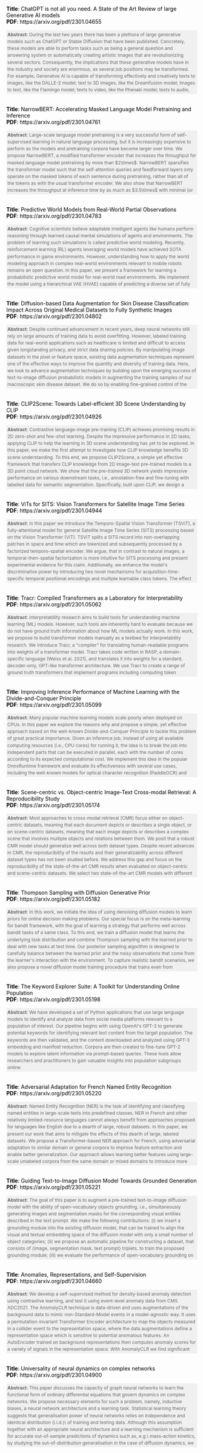 <html>
        <body>
        <p style="color: black; font-size: 14px; text-align: left; visibility: visible;"><b style="visibility: visible;">Title</b>: ChatGPT is not all you need. A State of the Art Review of large  Generative AI models<br style="visibility: visible;"/><b style="visibility: visible;">PDF</b>: https://arxiv.org/pdf/2301.04655<br style="visibility: visible;"/></p><section style="margin-right: auto; margin-left: auto; padding: 0.2em; max-width: 100%; box-sizing: border-box; height: 12em; color: rgb(102, 101, 101); font-size: 14px; line-height: 1.3em; overflow: auto; overflow-wrap: break-word !important; background: rgb(240, 240, 240); text-align: left; visibility: visible;">
        <span style="font-size: 12px; visibility: visible;">
        <b style="visibility: visible;">Abstract</b>: During the last two years there has been a plethora of large generative models such as ChatGPT or Stable Diffusion that have been published. Concretely, these models are able to perform tasks such as being a general question and answering system or automatically creating artistic images that are revolutionizing several sectors. Consequently, the implications that these generative models have in the industry and society are enormous, as several job positions may be transformed. For example, Generative AI is capable of transforming effectively and creatively texts to images, like the DALLE-2 model; text to 3D images, like the Dreamfusion model; images to text, like the Flamingo model; texts to video, like the Phenaki model; texts to audio, like the AudioLM model; texts to other texts, like ChatGPT; texts to code, like the Codex model; texts to scientific texts, like the Galactica model or even create algorithms like AlphaTensor. This work consists on an attempt to describe in a concise way the main models are sectors that are affected by generative AI and to provide a taxonomy of the main generative models published recently. <br style="visibility: visible;"/></span>
        </section><br style="visibility: visible;"/><p style="color: black; font-size: 14px; text-align: left; visibility: visible;"><b style="visibility: visible;">Title</b>: NarrowBERT: Accelerating Masked Language Model Pretraining and Inference<br style="visibility: visible;"/><b style="visibility: visible;">PDF</b>: https://arxiv.org/pdf/2301.04761<br style="visibility: visible;"/></p><section style="margin-right: auto; margin-left: auto; padding: 0.2em; max-width: 100%; box-sizing: border-box; height: 12em; color: rgb(102, 101, 101); font-size: 14px; line-height: 1.3em; overflow: auto; overflow-wrap: break-word !important; background: rgb(240, 240, 240); text-align: left; visibility: visible;">
        <span style="font-size: 12px; visibility: visible;">
        <b style="visibility: visible;">Abstract</b>: Large-scale language model pretraining is a very successful form of self-supervised learning in natural language processing, but it is increasingly expensive to perform as the models and pretraining corpora have become larger over time. We propose NarrowBERT, a modified transformer encoder that increases the throughput for masked language model pretraining by more than $2\times$. NarrowBERT sparsifies the transformer model such that the self-attention queries and feedforward layers only operate on the masked tokens of each sentence during pretraining, rather than all of the tokens as with the usual transformer encoder. We also show that NarrowBERT increases the throughput at inference time by as much as $3.5\times$ with minimal (or no) performance degradation on sentence encoding tasks like MNLI. Finally, we examine the performance of NarrowBERT on the IMDB and Amazon reviews classification and CoNLL NER tasks and show that it is also comparable to standard BERT performance. <br style="visibility: visible;"/></span>
        </section><br style="visibility: visible;"/><p style="color: black; font-size: 14px; text-align: left; visibility: visible;"><b style="visibility: visible;">Title</b>: Predictive World Models from Real-World Partial Observations<br style="visibility: visible;"/><b style="visibility: visible;">PDF</b>: https://arxiv.org/pdf/2301.04783<br style="visibility: visible;"/></p><section style="margin-right: auto; margin-left: auto; padding: 0.2em; max-width: 100%; box-sizing: border-box; height: 12em; color: rgb(102, 101, 101); font-size: 14px; line-height: 1.3em; overflow: auto; overflow-wrap: break-word !important; background: rgb(240, 240, 240); text-align: left; visibility: visible;">
        <span style="font-size: 12px; visibility: visible;">
        <b style="visibility: visible;">Abstract</b>: Cognitive scientists believe adaptable intelligent agents like humans perform reasoning through learned causal mental simulations of agents and environments. The problem of learning such simulations is called predictive world modeling. Recently, reinforcement learning (RL) agents leveraging world models have achieved SOTA performance in game environments. However, understanding how to apply the world modeling approach in complex real-world environments relevant to mobile robots remains an open question. In this paper, we present a framework for learning a probabilistic predictive world model for real-world road environments. We implement the model using a hierarchical VAE (HVAE) capable of predicting a diverse set of fully observed plausible worlds from accumulated sensor observations. While prior HVAE methods require complete states as ground truth for learning, we present a novel sequential training method to allow HVAEs to learn to predict complete states from partially observed states only. We experimentally demonstrate accurate spatial structure prediction of deterministic regions achieving 96.21 IoU, and close the gap to perfect prediction by 62 % for stochastic regions using the best prediction. By extending HVAEs to cases where complete ground truth states do not exist, we facilitate continual learning of spatial prediction as a step towards realizing explainable and comprehensive predictive world models for real-world mobile robotics applications. <br style="visibility: visible;"/></span>
        </section><br style="visibility: visible;"/><p style="color: black; font-size: 14px; text-align: left; visibility: visible;"><b style="visibility: visible;">Title</b>: Diffusion-based Data Augmentation for Skin Disease Classification:  Impact Across Original Medical Datasets to Fully Synthetic Images<br style="visibility: visible;"/><b style="visibility: visible;">PDF</b>: https://arxiv.org/pdf/2301.04802<br style="visibility: visible;"/></p><section style="margin-right: auto; margin-left: auto; padding: 0.2em; max-width: 100%; box-sizing: border-box; height: 12em; color: rgb(102, 101, 101); font-size: 14px; line-height: 1.3em; overflow: auto; overflow-wrap: break-word !important; background: rgb(240, 240, 240); text-align: left; visibility: visible;">
        <span style="font-size: 12px; visibility: visible;">
        <b style="visibility: visible;">Abstract</b>: Despite continued advancement in recent years, deep neural networks still rely on large amounts of training data to avoid overfitting. However, labeled training data for real-world applications such as healthcare is limited and difficult to access given longstanding privacy, and strict data sharing policies. By manipulating image datasets in the pixel or feature space, existing data augmentation techniques represent one of the effective ways to improve the quantity and diversity of training data. Here, we look to advance augmentation techniques by building upon the emerging success of text-to-image diffusion probabilistic models in augmenting the training samples of our macroscopic skin disease dataset. We do so by enabling fine-grained control of the image generation process via input text prompts. We demonstrate that this generative data augmentation approach successfully maintains a similar classification accuracy of the visual classifier even when trained on a fully synthetic skin disease dataset. Similar to recent applications of generative models, our study suggests that diffusion models are indeed effective in generating high-quality skin images that do not sacrifice the classifier performance, and can improve the augmentation of training datasets after curation. <br style="visibility: visible;"/></span>
        </section><br style="visibility: visible;"/><p style="color: black; font-size: 14px; text-align: left; visibility: visible;"><b style="visibility: visible;">Title</b>: CLIP2Scene: Towards Label-efficient 3D Scene Understanding by CLIP<br style="visibility: visible;"/><b style="visibility: visible;">PDF</b>: https://arxiv.org/pdf/2301.04926<br style="visibility: visible;"/></p><section style="margin-right: auto; margin-left: auto; padding: 0.2em; max-width: 100%; box-sizing: border-box; height: 12em; color: rgb(102, 101, 101); font-size: 14px; line-height: 1.3em; overflow: auto; overflow-wrap: break-word !important; background: rgb(240, 240, 240); text-align: left; visibility: visible;">
        <span style="font-size: 12px; visibility: visible;">
        <b style="visibility: visible;">Abstract</b>: Contrastive language-image pre-training (CLIP) achieves promising results in 2D zero-shot and few-shot learning. Despite the impressive performance in 2D tasks, applying CLIP to help the learning in 3D scene understanding has yet to be explored. In this paper, we make the first attempt to investigate how CLIP knowledge benefits 3D scene understanding. To this end, we propose CLIP2Scene, a simple yet effective framework that transfers CLIP knowledge from 2D image-text pre-trained models to a 3D point cloud network. We show that the pre-trained 3D network yields impressive performance on various downstream tasks, i.e., annotation-free and fine-tuning with labelled data for semantic segmentation. Specifically, built upon CLIP, we design a Semantic-driven Cross-modal Contrastive Learning framework that pre-trains a 3D network via semantic and spatial-temporal consistency regularization. For semantic consistency regularization, we first leverage CLIP's text semantics to select the positive and negative point samples and then employ the contrastive loss to train the 3D network. In terms of spatial-temporal consistency regularization, we force the consistency between the temporally coherent point cloud features and their corresponding image features. We conduct experiments on the nuScenes and SemanticKITTI datasets. For the first time, our pre-trained network achieves annotation-free 3D semantic segmentation with 20.8\% mIoU. When fine-tuned with 1\% or 100\% labelled data, our method significantly outperforms other self-supervised methods, with improvements of 8\% and 1\% mIoU, respectively. Furthermore, we demonstrate its generalization capability for handling cross-domain datasets. <br style="visibility: visible;"/></span>
        </section><br style="visibility: visible;"/><p style="color: black; font-size: 14px; text-align: left; visibility: visible;"><b style="visibility: visible;">Title</b>: ViTs for SITS: Vision Transformers for Satellite Image Time Series<br style="visibility: visible;"/><b style="visibility: visible;">PDF</b>: https://arxiv.org/pdf/2301.04944<br style="visibility: visible;"/></p><section style="margin-right: auto; margin-left: auto; padding: 0.2em; max-width: 100%; box-sizing: border-box; height: 12em; color: rgb(102, 101, 101); font-size: 14px; line-height: 1.3em; overflow: auto; overflow-wrap: break-word !important; background: rgb(240, 240, 240); text-align: left; visibility: visible;">
        <span style="font-size: 12px; visibility: visible;">
        <b style="visibility: visible;">Abstract</b>: In this paper we introduce the Temporo-Spatial Vision Transformer (TSViT), a fully-attentional model for general Satellite Image Time Series (SITS) processing based on the Vision Transformer (ViT). TSViT splits a SITS record into non-overlapping patches in space and time which are tokenized and subsequently processed by a factorized temporo-spatial encoder. We argue, that in contrast to natural images, a temporal-then-spatial factorization is more intuitive for SITS processing and present experimental evidence for this claim. Additionally, we enhance the model's discriminative power by introducing two novel mechanisms for acquisition-time-specific temporal positional encodings and multiple learnable class tokens. The effect of all novel design choices is evaluated through an extensive ablation study. Our proposed architecture achieves state-of-the-art performance, surpassing previous approaches by a significant margin in three publicly available SITS semantic segmentation and classification datasets. All model, training and evaluation codes are made publicly available to facilitate further research. <br style="visibility: visible;"/></span>
        </section><br style="visibility: visible;"/><p style="color: black; font-size: 14px; text-align: left; visibility: visible;"><b style="visibility: visible;">Title</b>: Tracr: Compiled Transformers as a Laboratory for Interpretability<br style="visibility: visible;"/><b style="visibility: visible;">PDF</b>: https://arxiv.org/pdf/2301.05062<br style="visibility: visible;"/></p><section style="margin-right: auto; margin-left: auto; padding: 0.2em; max-width: 100%; box-sizing: border-box; height: 12em; color: rgb(102, 101, 101); font-size: 14px; line-height: 1.3em; overflow: auto; overflow-wrap: break-word !important; background: rgb(240, 240, 240); text-align: left; visibility: visible;">
        <span style="font-size: 12px; visibility: visible;">
        <b style="visibility: visible;">Abstract</b>: Interpretability research aims to build tools for understanding machine learning (ML) models. However, such tools are inherently hard to evaluate because we do not have ground truth information about how ML models actually work. In this work, we propose to build transformer models manually as a testbed for interpretability research. We introduce Tracr, a "compiler" for translating human-readable programs into weights of a transformer model. Tracr takes code written in RASP, a domain-specific language (Weiss et al. 2021), and translates it into weights for a standard, decoder-only, GPT-like transformer architecture. We use Tracr to create a range of ground truth transformers that implement programs including computing token frequencies, sorting, and Dyck-n parenthesis checking, among others. To enable the broader research community to explore and use compiled models, we provide an open-source implementation of Tracr at https://github.com/deepmind/tracr. <br style="visibility: visible;"/></span>
        </section><br style="visibility: visible;"/><p style="color: black; font-size: 14px; text-align: left; visibility: visible;"><b style="visibility: visible;">Title</b>: Improving Inference Performance of Machine Learning with the  Divide-and-Conquer Principle<br style="visibility: visible;"/><b style="visibility: visible;">PDF</b>: https://arxiv.org/pdf/2301.05099<br style="visibility: visible;"/></p><section style="margin-right: auto; margin-left: auto; padding: 0.2em; max-width: 100%; box-sizing: border-box; height: 12em; color: rgb(102, 101, 101); font-size: 14px; line-height: 1.3em; overflow: auto; overflow-wrap: break-word !important; background: rgb(240, 240, 240); text-align: left; visibility: visible;">
        <span style="font-size: 12px; visibility: visible;">
        <b style="visibility: visible;">Abstract</b>: Many popular machine learning models scale poorly when deployed on CPUs. In this paper we explore the reasons why and propose a simple, yet effective approach based on the well-known Divide-and-Conquer Principle to tackle this problem of great practical importance. Given an inference job, instead of using all available computing resources (i.e., CPU cores) for running it, the idea is to break the job into independent parts that can be executed in parallel, each with the number of cores according to its expected computational cost. We implement this idea in the popular OnnxRuntime framework and evaluate its effectiveness with several use cases, including the well-known models for optical character recognition (PaddleOCR) and natural language processing (BERT). <br style="visibility: visible;"/></span>
        </section><br style="visibility: visible;"/><p style="color: black; font-size: 14px; text-align: left; visibility: visible;"><b style="visibility: visible;">Title</b>: Scene-centric vs. Object-centric Image-Text Cross-modal Retrieval: A  Reproducibility Study<br style="visibility: visible;"/><b style="visibility: visible;">PDF</b>: https://arxiv.org/pdf/2301.05174<br style="visibility: visible;"/></p><section style="margin-right: auto; margin-left: auto; padding: 0.2em; max-width: 100%; box-sizing: border-box; height: 12em; color: rgb(102, 101, 101); font-size: 14px; line-height: 1.3em; overflow: auto; overflow-wrap: break-word !important; background: rgb(240, 240, 240); text-align: left; visibility: visible;">
        <span style="font-size: 12px; visibility: visible;">
        <b style="visibility: visible;">Abstract</b>: Most approaches to cross-modal retrieval (CMR) focus either on object-centric datasets, meaning that each document depicts or describes a single object, or on scene-centric datasets, meaning that each image depicts or describes a complex scene that involves multiple objects and relations between them. We posit that a robust CMR model should generalize well across both dataset types. Despite recent advances in CMR, the reproducibility of the results and their generalizability across different dataset types has not been studied before. We address this gap and focus on the reproducibility of the state-of-the-art CMR results when evaluated on object-centric and scene-centric datasets. We select two state-of-the-art CMR models with different architectures: (i) CLIP; and (ii) X-VLM. Additionally, we select two scene-centric datasets, and three object-centric datasets, and determine the relative performance of the selected models on these datasets. We focus on reproducibility, replicability, and generalizability of the outcomes of previously published CMR experiments. We discover that the experiments are not fully reproducible and replicable. Besides, the relative performance results partially generalize across object-centric and scene-centric datasets. On top of that, the scores obtained on object-centric datasets are much lower than the scores obtained on scene-centric datasets. For reproducibility and transparency we make our source code and the trained models publicly available. <br style="visibility: visible;"/></span>
        </section><br style="visibility: visible;"/><p style="color: black; font-size: 14px; text-align: left; visibility: visible;"><b style="visibility: visible;">Title</b>: Thompson Sampling with Diffusion Generative Prior<br style="visibility: visible;"/><b style="visibility: visible;">PDF</b>: https://arxiv.org/pdf/2301.05182<br style="visibility: visible;"/></p><section style="margin-right: auto; margin-left: auto; padding: 0.2em; max-width: 100%; box-sizing: border-box; height: 12em; color: rgb(102, 101, 101); font-size: 14px; line-height: 1.3em; overflow: auto; overflow-wrap: break-word !important; background: rgb(240, 240, 240); text-align: left; visibility: visible;">
        <span style="font-size: 12px; visibility: visible;">
        <b style="visibility: visible;">Abstract</b>: In this work, we initiate the idea of using denoising diffusion models to learn priors for online decision making problems. Our special focus is on the meta-learning for bandit framework, with the goal of learning a strategy that performs well across bandit tasks of a same class. To this end, we train a diffusion model that learns the underlying task distribution and combine Thompson sampling with the learned prior to deal with new tasks at test time. Our posterior sampling algorithm is designed to carefully balance between the learned prior and the noisy observations that come from the learner's interaction with the environment. To capture realistic bandit scenarios, we also propose a novel diffusion model training procedure that trains even from incomplete and/or noisy data, which could be of independent interest. Finally, our extensive experimental evaluations clearly demonstrate the potential of the proposed approach. <br style="visibility: visible;"/></span>
        </section><br style="visibility: visible;"/><p style="color: black; font-size: 14px; text-align: left; visibility: visible;"><b style="visibility: visible;">Title</b>: The Keyword Explorer Suite: A Toolkit for Understanding Online  Population<br style="visibility: visible;"/><b style="visibility: visible;">PDF</b>: https://arxiv.org/pdf/2301.05198<br style="visibility: visible;"/></p><section style="margin-right: auto; margin-left: auto; padding: 0.2em; max-width: 100%; box-sizing: border-box; height: 12em; color: rgb(102, 101, 101); font-size: 14px; line-height: 1.3em; overflow: auto; overflow-wrap: break-word !important; background: rgb(240, 240, 240); text-align: left; visibility: visible;">
        <span style="font-size: 12px; visibility: visible;">
        <b style="visibility: visible;">Abstract</b>: We have developed a set of Python applications that use large language models to identify and analyze data from social media platforms relevant to a population of interest. Our pipeline begins with using OpenAI's GPT-3 to generate potential keywords for identifying relevant text content from the target population. The keywords are then validated, and the content downloaded and analyzed using GPT-3 embedding and manifold reduction. Corpora are then created to fine-tune GPT-2 models to explore latent information via prompt-based queries. These tools allow researchers and practitioners to gain valuable insights into population subgroups online. <br style="visibility: visible;"/></span>
        </section><br style="visibility: visible;"/><p style="color: black; font-size: 14px; text-align: left; visibility: visible;"><b style="visibility: visible;">Title</b>: Adversarial Adaptation for French Named Entity Recognition<br style="visibility: visible;"/><b style="visibility: visible;">PDF</b>: https://arxiv.org/pdf/2301.05220<br style="visibility: visible;"/></p><section style="margin-right: auto; margin-left: auto; padding: 0.2em; max-width: 100%; box-sizing: border-box; height: 12em; color: rgb(102, 101, 101); font-size: 14px; line-height: 1.3em; overflow: auto; overflow-wrap: break-word !important; background: rgb(240, 240, 240); text-align: left; visibility: visible;">
        <span style="font-size: 12px; visibility: visible;">
        <b style="visibility: visible;">Abstract</b>: Named Entity Recognition (NER) is the task of identifying and classifying named entities in large-scale texts into predefined classes. NER in French and other relatively limited-resource languages cannot always benefit from approaches proposed for languages like English due to a dearth of large, robust datasets. In this paper, we present our work that aims to mitigate the effects of this dearth of large, labeled datasets. We propose a Transformer-based NER approach for French, using adversarial adaptation to similar domain or general corpora to improve feature extraction and enable better generalization. Our approach allows learning better features using large-scale unlabeled corpora from the same domain or mixed domains to introduce more variations during training and reduce overfitting. Experimental results on three labeled datasets show that our adaptation framework outperforms the corresponding non-adaptive models for various combinations of Transformer models, source datasets, and target corpora. We also show that adversarial adaptation to large-scale unlabeled corpora can help mitigate the performance dip incurred on using Transformer models pre-trained on smaller corpora. <br style="visibility: visible;"/></span>
        </section><br style="visibility: visible;"/><p style="color: black; font-size: 14px; text-align: left; visibility: visible;"><b style="visibility: visible;">Title</b>: Guiding Text-to-Image Diffusion Model Towards Grounded Generation<br style="visibility: visible;"/><b style="visibility: visible;">PDF</b>: https://arxiv.org/pdf/2301.05221<br style="visibility: visible;"/></p><section style="margin-right: auto; margin-left: auto; padding: 0.2em; max-width: 100%; box-sizing: border-box; height: 12em; color: rgb(102, 101, 101); font-size: 14px; line-height: 1.3em; overflow: auto; overflow-wrap: break-word !important; background: rgb(240, 240, 240); text-align: left; visibility: visible;">
        <span style="font-size: 12px; visibility: visible;">
        <b style="visibility: visible;">Abstract</b>: The goal of this paper is to augment a pre-trained text-to-image diffusion model with the ability of open-vocabulary objects grounding, i.e., simultaneously generating images and segmentation masks for the corresponding visual entities described in the text prompt. We make the following contributions: (i) we insert a grounding module into the existing diffusion model, that can be trained to align the visual and textual embedding space of the diffusion model with only a small number of object categories; (ii) we propose an automatic pipeline for constructing a dataset, that consists of {image, segmentation mask, text prompt} triplets, to train the proposed grounding module; (iii) we evaluate the performance of open-vocabulary grounding on images generated from the text-to-image diffusion model and show that the module can well segment the objects of categories beyond seen ones at training time; (iv) we adopt the guided diffusion model to build a synthetic semantic segmentation dataset, and show that training a standard segmentation model on such dataset demonstrates competitive performance on zero-shot segmentation(ZS3) benchmark, which opens up new opportunities for adopting the powerful diffusion model for discriminative tasks. <br style="visibility: visible;"/></span>
        </section><br style="visibility: visible;"/><p style="color: black; font-size: 14px; text-align: left; visibility: visible;"><b style="visibility: visible;">Title</b>: Anomalies, Representations, and Self-Supervision<br style="visibility: visible;"/><b style="visibility: visible;">PDF</b>: https://arxiv.org/pdf/2301.04660<br style="visibility: visible;"/></p><section style="margin-right: auto; margin-left: auto; padding: 0.2em; max-width: 100%; box-sizing: border-box; height: 12em; color: rgb(102, 101, 101); font-size: 14px; line-height: 1.3em; overflow: auto; overflow-wrap: break-word !important; background: rgb(240, 240, 240); text-align: left; visibility: visible;">
        <span style="font-size: 12px; visibility: visible;">
        <b style="visibility: visible;">Abstract</b>: We develop a self-supervised method for density-based anomaly detection using contrastive learning, and test it using event-level anomaly data from CMS ADC2021. The AnomalyCLR technique is data-driven and uses augmentations of the background data to mimic non-Standard-Model events in a model-agnostic way. It uses a permutation-invariant Transformer Encoder architecture to map the objects measured in a collider event to the representation space, where the data augmentations define a representation space which is sensitive to potential anomalous features. An AutoEncoder trained on background representations then computes anomaly scores for a variety of signals in the representation space. With AnomalyCLR we find significant improvements on performance metrics for all signals when compared to the raw data baseline. <br style="visibility: visible;"/></span>
        </section><br style="visibility: visible;"/><p style="color: black; font-size: 14px; text-align: left; visibility: visible;"><b style="visibility: visible;">Title</b>: Universality of neural dynamics on complex networks<br style="visibility: visible;"/><b style="visibility: visible;">PDF</b>: https://arxiv.org/pdf/2301.04900<br style="visibility: visible;"/></p><section style="margin-right: auto; margin-left: auto; padding: 0.2em; max-width: 100%; box-sizing: border-box; height: 12em; color: rgb(102, 101, 101); font-size: 14px; line-height: 1.3em; overflow: auto; overflow-wrap: break-word !important; background: rgb(240, 240, 240); text-align: left; visibility: visible;">
        <span style="font-size: 12px; visibility: visible;">
        <b style="visibility: visible;">Abstract</b>: This paper discusses the capacity of graph neural networks to learn the functional form of ordinary differential equations that govern dynamics on complex networks. We propose necessary elements for such a problem, namely, inductive biases, a neural network architecture and a learning task. Statistical learning theory suggests that generalisation power of neural networks relies on independence and identical distribution (i.i.d.)\ of training and testing data. Although this assumption together with an appropriate neural architecture and a learning mechanism is sufficient for accurate out-of-sample predictions of dynamics such as, e.g.\ mass-action kinetics, by studying the out-of-distribution generalisation in the case of diffusion dynamics, we find that the neural network model: (i) has a generalisation capacity that depends on the first moment of the initial value data distribution; (ii) learns the non-dissipative nature of dynamics implicitly; and (iii) the model's accuracy resolution limit is of order $\mathcal{O}(1/\sqrt{n})$ for a system of size $n$. <br style="visibility: visible;"/></span>
        </section><br style="visibility: visible;"/></body>
        </html>
